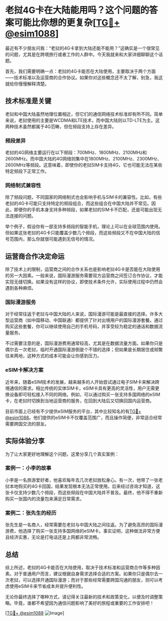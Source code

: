 # 老挝4G卡在大陆能用吗？这个问题的答案可能比你想的更复杂[[TG💪+ @esim1088](https://t.me/s/esim1088)]

最近有不少朋友问我：“老挝的4G卡拿到大陆还能不能用？”这确实是一个很常见的问题，尤其是在跨境旅行或者工作的人群中。今天我就来和大家详细聊聊这个话题。

首先，我们需要明确一点：老挝的4G卡能否在大陆使用，主要取决于两个方面——技术标准以及运营商的合作协议。如果你对这些概念还不太了解，别急，我这就给你慢慢解释清楚。

## 技术标准是关键

老挝和中国大陆虽然地理位置相近，但它们的通信网络技术标准却有所不同。简单来说，老挝使用的主要是WCDMA和LTE技术，而中国大陆则以TD-LTE为主。这两种技术虽然都属于4G范畴，但在频段支持上存在差异。

### 频段差异

老挝的4G网络主要运行在以下频段：700MHz、1800MHz、2100MHz和2600MHz。而中国大陆的4G网络则集中在1800MHz、2100MHz、2300MHz、2600MHz等频段。这意味着，即使你的老挝SIM卡支持4G，它也可能无法在某些特定频段下正常工作。

### 网络制式兼容性

除了频段问题，不同国家的网络制式也会影响手机与SIM卡的兼容性。比如，有些老挝的4G卡可能只支持特定的频段组合，而这些组合在中国大陆并不常见。因此，即便你的手机本身支持多种频段，如果老挝的SIM卡不匹配，还是可能出现无法连接的问题。

举个例子，假设你有一部支持多频段的智能手机，理论上可以在全球范围内使用。但如果这张老挝的4G卡只能覆盖少数几个频段，而这些频段又不在中国大陆的信号范围内，那么你就很可能遇到无信号的情况。

## 运营商合作决定命运

除了技术上的限制，运营商之间的合作关系也是影响老挝4G卡是否能在大陆使用的另一大因素。一般来说，国际漫游服务需要双方运营商之间签订合作协议，才能实现无缝切换。如果没有这样的协议，即使技术条件允许，实际使用过程中仍然会遇到各种麻烦。

### 国际漫游服务

对于经常往返于老挝与中国大陆的人来说，国际漫游可能是最直接的选择。许多大型运营商（如中国移动、中国联通）都提供了针对出境用户的国际漫游套餐。通过购买这些套餐，你可以继续使用自己的手机号码，并享受较为稳定的通话和数据流量服务。

不过需要注意的是，国际漫游费用通常较高，尤其是在数据流量方面。如果你只是偶尔去一次老挝，临时开通国际漫游倒是个不错的选择；但如果是长期居住或频繁往来两地，这种方式的成本可能会让你感到压力。

### eSIM卡解决方案

近年来，随着eSIM技术的发展，越来越多的人开始尝试通过电子SIM卡来解决跨境通信的需求。相比传统的实体SIM卡，eSIM卡具有更高的灵活性，用户无需更换设备即可轻松接入不同的网络。例如，可以通过购买一张支持多国网络的eSIM卡，在老挝时切换到当地运营商的服务，在回到大陆后又切换回国内运营商。

目前市面上已经有不少提供eSIM服务的平台，其中比较知名的有[TG💪+ @esim1088](https://t.me/s/esim1088)。他们提供的eSIM卡不仅覆盖范围广，而且操作简便，非常适合经常需要跨国交流的朋友。

## 实际体验分享

为了让大家更好地理解这个问题，这里分享几个真实案例：

### 案例一：小李的故事

小李是一名旅游爱好者，他喜欢每年去几次老挝放松身心。有一次，他带了一张老挝本地购买的4G卡回国，结果发现根本无法正常使用。后来经过咨询才知道，这张卡仅支持少数几个频段，而这些频段在中国大陆并不普及。最终，他不得不重新购买一张国内的流量包来满足日常需求。

### 案例二：张先生的经历

张先生是一名商人，经常需要在老挝与中国大陆之间往返。为了避免高昂的国际漫游费，他选择了购买一张支持多国网络的eSIM卡。事实证明，这种做法非常方便且经济实惠，无论是打电话还是上网都非常流畅。

## 总结

综上所述，老挝的4G卡能否在大陆使用，取决于技术标准和运营商合作等多种因素。对于普通用户而言，建议根据自身需求选择合适的方案。如果你只是偶尔去一次老挝，可以选择开通国际漫游；而对于那些经常需要跨国沟通的朋友，则可以考虑使用eSIM卡来节省成本并提升便利性。

无论你最终选择了哪种方式，请记得关注最新的技术和政策变化，以便及时调整策略。毕竟，谁都不希望因为通信问题影响了美好的旅程或重要的工作安排吧！

[[TG💪+ @esim1088](https://t.me/s/esim1088) ![Image](https://i.postimg.cc/4NQfJmqS/Snipaste-2025-05-13-00-14-12.png)]